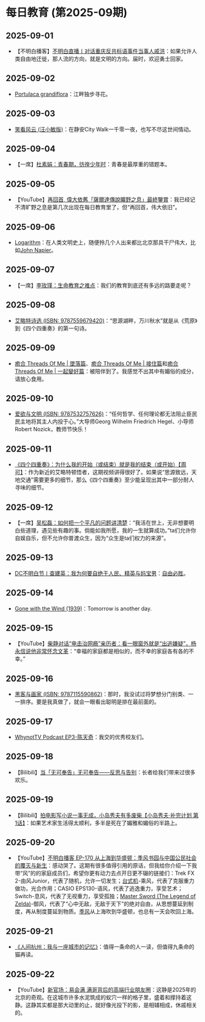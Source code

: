 # 每日教育 (第2025-09期)

## 2025-09-01

- 【不明白播客】[不明白直播丨对话重庆反共标语事件当事人戚洪](https://www.youtube.com/live/ewm-LipWFJk)：如果允许人类自由地迁徙，那人流的方向，就是文明的方向。届时，欢迎勇士回家。

## 2025-09-02

- [Portulaca grandiflora](https://en.wikipedia.org/wiki/Portulaca_grandiflora)：江畔独步寻花。

## 2025-09-03

- [笑看风云 (汪小敏版)](https://www.bilibili.com/video/BV1Kr4y1A7G7/)：在静安City Walk一千零一夜，也写不尽这世间情动。

## 2025-09-04

- 【一席】[杜素娟：青春期，彷徨少年时](https://youtu.be/NtI6lUOciX4)：青春是最厚重的错题本。

## 2025-09-05

- 【YouTube】[再回首, 偉大依舊「薩爾達傳說曠野之息」最終鑒賞](https://youtu.be/4f7DDhwyfW0)：我已经记不清旷野之息是第几次出现在每日教育里了，但“再回首，伟大依旧”。

## 2025-09-06

- [Logarithm](https://en.wikipedia.org/wiki/Logarithm)：在人类文明史上，随便拎几个人出来都比北京那具干尸伟大，比如[John Napier](https://en.wikipedia.org/wiki/John_Napier)。

## 2025-09-07

- 【一席】[李玫瑾：生命教育之难点](https://youtu.be/hXTSghfVoP8)：我们的教育到底还有多远的路要走呢？

## 2025-09-08

- [艾略特诗选 (ISBN: 9787559679420)](https://book.douban.com/subject/37008513/)：“思源湖畔，万川秋水”就是从《荒原》到《四个四重奏》的第一句诗。

## 2025-09-09

- [癒合 Threads Of Me | 墜落篇](https://youtu.be/Y-O1P0ZdbNQ)、[癒合 Threads Of Me | 接住篇](https://youtu.be/3O6LTk8Kct0)和[癒合 Threads Of Me | 一起變好篇](https://youtu.be/TDoL0iqNY64)：被陪伴到了。我感觉不出其中有媚俗的成分，请放心食用。

## 2025-09-10

- [爱欲与文明 (ISBN: 9787532757626)](https://book.douban.com/subject/10578442/)：“任何哲学、任何理论都无法阻止臣民民主地将其主人内投于心。”大导师Georg Wilhelm Friedrich Hegel、小导师Robert Nozick，教师节快乐！

## 2025-09-11

- [《四个四重奏》：为什么我的开始（或结束）就是我的结束（或开始）【周可】](https://www.bilibili.com/video/BV1vGJJzyEXA/)：作为新近的艾略特顿悟者，这期视频讲得很好了。如果说“思源致远，天地交通”需要更多的细节，那么《四个四重奏》至少能呈现出其中一部分耐人寻味的细节。

## 2025-09-12

- 【一席】[吴松磊：如何把一个平凡的问题讲清楚](https://www.bilibili.com/video/BV1cYajzmEeZ/)：“我活在世上，无非想要明白些道理，遇见些有趣的事。倘能如我所愿，我的一生就算成功。”ta们允许你自娱自乐，但不允许你普渡众生，因为“众生是ta们权力的来源”。

## 2025-09-13

- [DC不明白节丨查建英：我为何要自绝于人民、精英与妈宝男](https://youtu.be/VMk2ZVaJGXk)：[自由必胜](https://youtu.be/AM9UVhiIS-E)。

## 2025-09-14

- [Gone with the Wind (1939)](https://movie.douban.com/subject/1300267/)：Tomorrow is another day.

## 2025-09-15

- 【YouTube】[柴静对话“电击治网瘾”亲历者：看一眼窗外就是“出逃嫌疑”，杨永信说他非常怀念文革](https://youtu.be/fovmRJVb83g)：“幸福的家庭都是相似的，而不幸的家庭各有各的不幸。”

## 2025-09-16

- [黑客与画家 (ISBN: 9787115590862)](https://book.douban.com/subject/35889905/)：那时，我没试过将梦想分门别类、一一排序。要是我真做了，就会一眼看出聪明是排在最前面的。

## 2025-09-17

- [WhynotTV Podcast EP3-陈天奇](https://www.bilibili.com/video/BV1s6pgzLE3y/)：我交的优秀校友们。

## 2025-09-18

- 【Bilibili】[当「无可奉告」无可奉告——反思与告别](https://www.bilibili.com/video/BV1Rp4y187ZJ/)：长者给我们带来过很多欢乐。

## 2025-09-19

- 【Bilibili】[拍电影写小说一事无成，小岛秀夫有多废柴【小岛秀夫·补完计划 第1话】](https://www.bilibili.com/BV1yThazdENF)：如果艺术家生活得太顺利，多半是死在了媚雅和媚俗的半路上。

## 2025-09-20

- 【YouTube】[不明白播客 EP-170 从上海到华盛顿：季风书园与中国公民社会的覆灭与新生](https://youtu.be/5St2xzpg7XU)：感动哭了。这期有很多值得引用的原话，但我给你介绍一下我带“风”的的家庭成员们，希望你更有动力去点开日更不辍的链接们：Trek FX 2-由风Junior，代表了随机，允许一切发生；[台式机](https://zhuanlan.zhihu.com/p/217881116)-乘风，代表了克服重力做功，光合作用；CASIO EPS130-语风，代表了逃逸重力，享受艺术；Switch-息风，代表了无视重力，享受孤独；[Master Sword (The Legend of Zelda)](https://store.nintendo.com.hk/zeldamastersword)-御风，代表了“心中无敌，无敌于天下”的绝对自由，从思想蔓延到制度，再从制度蔓延到物质。[季风](https://emba.sjtu.edu.cn/static/wza2016/04b.html)从上海吹到华盛顿，也总有一天会吹回上海。

## 2025-09-21

- [《人间杭州：我与一座城市的记忆》](https://book.douban.com/subject/35678114/)：值得一条命的人一读，但值得九条命的猫再读。

## 2025-09-22

- 【YouTube】[新官场：易会满 满哥背后的高端行业朋友圈](https://youtu.be/OVozLDz8_0w)：这静是2025年的北京的奇观。在这城市许多水泥筑成的蚁穴一样的格子里，盛着和撑持着这静。这静其实都是那大动里的止，就好像光投下的影，是相辅相成，休戚相关的。
